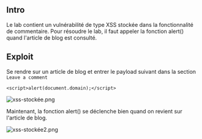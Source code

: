 ## Intro

Le lab contient un vulnérabilité de type XSS stockée dans la fonctionnalité de commentaire.
Pour résoudre le lab, il faut appeler la fonction alert() quand l'article de blog est consulté.
## Exploit

Se rendre sur un article de blog et entrer le payload suivant dans la section `Leave a comment`

`<script>alert(document.domain);</script>`

![xss-stockée.png](https://github.com/0xLuks/portswigger-notes/blob/main/Client-side/Cross-site%20Scripting/img/xss-stockée.png)

Maintenant, la fonction alert() se déclenche bien quand on revient sur l'article de blog.

![xss-stockée2.png](https://github.com/0xLuks/portswigger-notes/blob/main/Client-side/Cross-site%20Scripting/img/xss-stockée2.png)
